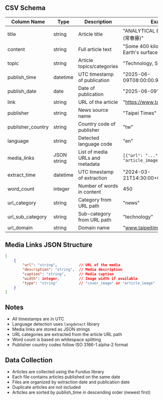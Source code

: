 
## CSV Schema

| Column Name | Type | Description | Example |
|------------|------|-------------|---------|
| title | string | Article title | "ANALYTICAL ENGLISH 解析英語(常春藤)" |
| content | string | Full article text | "Some 400 kilometers above the Earth's surface..." |
| topic | string | Article topics/categories | "Technology, Science" |
| publish_time | datetime | UTC timestamp of publication | "2025-06-09T08:00:00.916000+00:00" |
| publish_date | date | Date of publication | "2025-06-09" |
| link | string | URL of the article | "https://www.taipeitimes.com/..." |
| publisher | string | News source name | "Taipei Times" |
| publisher_country | string | Country code of publisher | "tw" |
| language | string | Detected language code | "en" |
| media_links | JSON string | List of media URLs and metadata | `[{"url": "...", "type": "article_image", ...}]` |
| extract_time | datetime | UTC timestamp of extraction | "2024-03-21T14:30:00+00:00" |
| word_count | integer | Number of words in content | 450 |
| url_category | string | Category from URL path | "news" |
| url_sub_category | string | Sub-category from URL path | "technology" |
| url_domain | string | Domain name | "www.taipeitimes.com" |

## Media Links JSON Structure
```json
[
    {
        "url": "string",          // URL of the media
        "description": "string",  // Media description
        "caption": "string",      // Media caption
        "width": integer,         // Image width if available
        "type": "string"          // "cover_image" or "article_image"
    }
]
```

## Notes
- All timestamps are in UTC
- Language detection uses `langdetect` library
- Media links are stored as JSON strings
- URL categories are extracted from the article URL path
- Word count is based on whitespace splitting
- Publisher country codes follow ISO 3166-1 alpha-2 format

## Data Collection
- Articles are collected using the Fundus library
- Each file contains articles published on the same date
- Files are organized by extraction date and publication date
- Duplicate articles are not included
- Articles are sorted by publish_time in descending order (newest first)